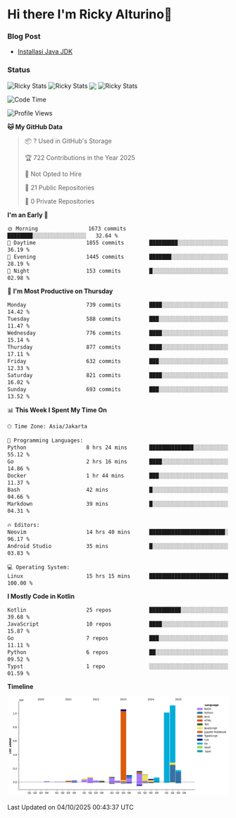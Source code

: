 # Hi there I'm Ricky Alturino👋

### Blog Post

<!-- BLOG-POST-LIST:START -->

- [Installasi Java JDK](https://onirutla.medium.com/installasi-java-jdk-ec701beeb5cb?source=rss-d9d81c918cc9------2)
<!-- BLOG-POST-LIST:END -->

### Status

<img align="center" alt="Ricky Stats" src="https://github-readme-stats.vercel.app/api?username=Alturino&theme=dark&show_icons=true&hide_border=false" />
<img align="center" alt="Ricky Stats" src="https://github-readme-stats.vercel.app/api/top-langs/?username=Alturino&theme=dark&show_icons=true&layout=compact"/>
<img align="center" width="640px" src="https://github-readme-stats.vercel.app/api/wakatime?username=Alturino&layout=compact&hide_border=true&theme=dark">
<img align="center" alt="Ricky Stats" src="https://leetcard.jacoblin.cool/alturino?border=0&radius=20&ext=activity"/>

<!--START_SECTION:waka-->
![Code Time](http://img.shields.io/badge/Code%20Time-1%2C457%20hrs%2035%20mins-blue)

![Profile Views](http://img.shields.io/badge/Profile%20Views-0-blue)

**🐱 My GitHub Data** 

> 📦 ? Used in GitHub's Storage 
 > 
> 🏆 722 Contributions in the Year 2025
 > 
> 🚫 Not Opted to Hire
 > 
> 📜 21 Public Repositories 
 > 
> 🔑 0 Private Repositories 
 > 
**I'm an Early 🐤** 

```text
🌞 Morning                1673 commits        ████████░░░░░░░░░░░░░░░░░   32.64 % 
🌆 Daytime                1855 commits        █████████░░░░░░░░░░░░░░░░   36.19 % 
🌃 Evening                1445 commits        ███████░░░░░░░░░░░░░░░░░░   28.19 % 
🌙 Night                  153 commits         █░░░░░░░░░░░░░░░░░░░░░░░░   02.98 % 
```
📅 **I'm Most Productive on Thursday** 

```text
Monday                   739 commits         ████░░░░░░░░░░░░░░░░░░░░░   14.42 % 
Tuesday                  588 commits         ███░░░░░░░░░░░░░░░░░░░░░░   11.47 % 
Wednesday                776 commits         ████░░░░░░░░░░░░░░░░░░░░░   15.14 % 
Thursday                 877 commits         ████░░░░░░░░░░░░░░░░░░░░░   17.11 % 
Friday                   632 commits         ███░░░░░░░░░░░░░░░░░░░░░░   12.33 % 
Saturday                 821 commits         ████░░░░░░░░░░░░░░░░░░░░░   16.02 % 
Sunday                   693 commits         ███░░░░░░░░░░░░░░░░░░░░░░   13.52 % 
```


📊 **This Week I Spent My Time On** 

```text
🕑︎ Time Zone: Asia/Jakarta

💬 Programming Languages: 
Python                   8 hrs 24 mins       ██████████████░░░░░░░░░░░   55.12 % 
Go                       2 hrs 16 mins       ████░░░░░░░░░░░░░░░░░░░░░   14.86 % 
Docker                   1 hr 44 mins        ███░░░░░░░░░░░░░░░░░░░░░░   11.37 % 
Bash                     42 mins             █░░░░░░░░░░░░░░░░░░░░░░░░   04.66 % 
Markdown                 39 mins             █░░░░░░░░░░░░░░░░░░░░░░░░   04.31 % 

🔥 Editors: 
Neovim                   14 hrs 40 mins      ████████████████████████░   96.17 % 
Android Studio           35 mins             █░░░░░░░░░░░░░░░░░░░░░░░░   03.83 % 

💻 Operating System: 
Linux                    15 hrs 15 mins      █████████████████████████   100.00 % 
```

**I Mostly Code in Kotlin** 

```text
Kotlin                   25 repos            ██████████░░░░░░░░░░░░░░░   39.68 % 
JavaScript               10 repos            ████░░░░░░░░░░░░░░░░░░░░░   15.87 % 
Go                       7 repos             ███░░░░░░░░░░░░░░░░░░░░░░   11.11 % 
Python                   6 repos             ██░░░░░░░░░░░░░░░░░░░░░░░   09.52 % 
Typst                    1 repo              ░░░░░░░░░░░░░░░░░░░░░░░░░   01.59 % 
```



**Timeline**

![Lines of Code chart](https://raw.githubusercontent.com/Alturino/Alturino/main/assets/bar_graph.png)


 Last Updated on 04/10/2025 00:43:37 UTC
<!--END_SECTION:waka-->
